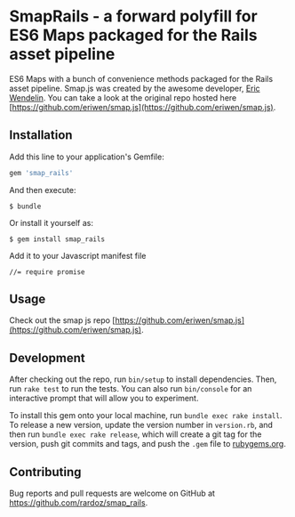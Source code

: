 # SmapRails - a forward polyfill for ES6 Maps packaged for the Rails asset pipeline

ES6 Maps with a bunch of convenience methods packaged for the Rails asset pipeline. Smap.js was created by the awesome developer, [Eric Wendelin](http://github.com/eriwen). You can take a look at the original repo hosted here [https://github.com/eriwen/smap.js](https://github.com/eriwen/smap.js).

## Installation

Add this line to your application's Gemfile:

```ruby
gem 'smap_rails'
```

And then execute:

    $ bundle

Or install it yourself as:

    $ gem install smap_rails

Add it to your Javascript manifest file

    //= require promise

## Usage

Check out the smap js repo [https://github.com/eriwen/smap.js](https://github.com/eriwen/smap.js).

## Development

After checking out the repo, run `bin/setup` to install dependencies. Then, run `rake test` to run the tests. You can also run `bin/console` for an interactive prompt that will allow you to experiment.

To install this gem onto your local machine, run `bundle exec rake install`. To release a new version, update the version number in `version.rb`, and then run `bundle exec rake release`, which will create a git tag for the version, push git commits and tags, and push the `.gem` file to [rubygems.org](https://rubygems.org).

## Contributing

Bug reports and pull requests are welcome on GitHub at https://github.com/rardoz/smap_rails.

